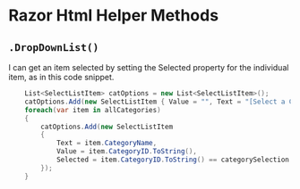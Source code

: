 # Razor Html Helper Methods

## `.DropDownList()`

I can get an item selected by setting the Selected property for the individual item, as in this code snippet.

```csharp
    List<SelectListItem> catOptions = new List<SelectListItem>();
    catOptions.Add(new SelectListItem { Value = "", Text = "[Select a Category]" });
    foreach(var item in allCategories)
    {
        catOptions.Add(new SelectListItem
        {
            Text = item.CategoryName,
            Value = item.CategoryID.ToString(),
            Selected = item.CategoryID.ToString() == categorySelection
        });
    }
```
